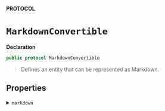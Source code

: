 **PROTOCOL**
# `MarkdownConvertible`

**Declaration**
```swift
public protocol MarkdownConvertible
```

> Defines an entity that can be represented as Markdown.

## Properties
<details><summary><code>markdown</code></summary>

**Declaration**
```swift
var markdown: String
```

> Generated Markdown output representing the current entity.
</details>
